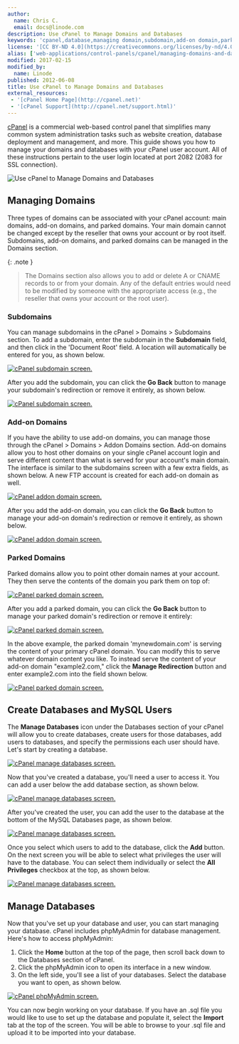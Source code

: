 ```yaml
---
author:
  name: Chris C.
  email: docs@linode.com
description: Use cPanel to Manage Domains and Databases
keywords: 'cpanel,database,managing domain,subdomain,add-on domain,parked domain,phpmyadmin,mysql,create database,manage database'
license: '[CC BY-ND 4.0](https://creativecommons.org/licenses/by-nd/4.0)'
alias: ['web-applications/control-panels/cpanel/managing-domains-and-databases/','websites/cms/managing-domains-and-databases/']
modified: 2017-02-15
modified_by:
  name: Linode
published: 2012-06-08
title: Use cPanel to Manage Domains and Databases
external_resources:
 - '[cPanel Home Page](http://cpanel.net)'
 - '[cPanel Support](http://cpanel.net/support.html)'
---
```


[cPanel](http://cpanel.net) is a commercial web-based control panel that simplifies many common system administration tasks such as website creation, database deployment and management, and more. This guide shows you how to manage your domains and databases with your cPanel user account. All of these instructions pertain to the user login located at port 2082 (2083 for SSL connection).

![Use cPanel to Manage Domains and Databases](/docs/assets/use-cpanel-to-manage-domains-and-databases.png "Use cPanel to Manage Domains and Databases")

## Managing Domains

Three types of domains can be associated with your cPanel account: main domains, add-on domains, and parked domains. Your main domain cannot be changed except by the reseller that owns your account or by root itself. Subdomains, add-on domains, and parked domains can be managed in the Domains section.

 {: .note }
>
> The Domains section also allows you to add or delete A or CNAME records to or from your domain. Any of the default entries would need to be modified by someone with the appropriate access (e.g., the reseller that owns your account or the root user).

### Subdomains

You can manage subdomains in the cPanel \> Domains \> Subdomains section. To add a subdomain, enter the subdomain in the **Subdomain** field, and then click in the 'Document Root' field. A location will automatically be entered for you, as shown below.

[![cPanel subdomain screen.](/docs/assets/874-SubAdd.png)](/docs/assets/874-SubAdd.png)

After you add the subdomain, you can click the **Go Back** button to manage your subdomain's redirection or remove it entirely, as shown below.

[![cPanel subdomain screen.](/docs/assets/875-SubMod.png)](/docs/assets/875-SubMod.png)

### Add-on Domains

If you have the ability to use add-on domains, you can manage those through the cPanel \> Domains \> Addon Domains section. Add-on domains allow you to host other domains on your single cPanel account login and serve different content than what is served for your account's main domain. The interface is similar to the subdomains screen with a few extra fields, as shown below. A new FTP account is created for each add-on domain as well.

[![cPanel addon domain screen.](/docs/assets/876-AddAdd.png)](/docs/assets/876-AddAdd.png)

After you add the add-on domain, you can click the **Go Back** button to manage your add-on domain's redirection or remove it entirely, as shown below.

[![cPanel addon domain screen.](/docs/assets/877-AddMod.png)](/docs/assets/877-AddMod.png)

### Parked Domains

Parked domains allow you to point other domain names at your account. They then serve the contents of the domain you park them on top of:

[![cPanel parked domain screen.](/docs/assets/878-AddParked.png)](/docs/assets/878-AddParked.png)

After you add a parked domain, you can click the **Go Back** button to manage your parked domain's redirection or remove it entirely:

[![cPanel parked domain screen.](/docs/assets/879-ParkMod.png)](/docs/assets/879-ParkMod.png)

In the above example, the parked domain 'mynewdomain.com' is serving the content of your primary cPanel domain. You can modify this to serve whatever domain content you like. To instead serve the content of your add-on domain "example2.com," click the **Manage Redirection** button and enter example2.com into the field shown below.

[![cPanel parked domain screen.](/docs/assets/880-ParkOther.png)](/docs/assets/880-ParkOther.png)

## Create Databases and MySQL Users

The **Manage Databases** icon under the Databases section of your cPanel will allow you to create databases, create users for those databases, add users to databases, and specify the permissions each user should have. Let's start by creating a database.

[![cPanel manage databases screen.](/docs/assets/883-AddDB.png)](/docs/assets/883-AddDB.png)

Now that you've created a database, you'll need a user to access it. You can add a user below the add database section, as shown below.

[![cPanel manage databases screen.](/docs/assets/882-AddUser.png)](/docs/assets/882-AddUser.png)

After you've created the user, you can add the user to the database at the bottom of the MySQL Databases page, as shown below.

[![cPanel manage databases screen.](/docs/assets/884-User2DB.png)](/docs/assets/884-User2DB.png)

Once you select which users to add to the database, click the **Add** button. On the next screen you will be able to select what privileges the user will have to the database. You can select them individually or select the **All Privileges** checkbox at the top, as shown below.

[![cPanel manage databases screen.](/docs/assets/881-DBPrivs.png)](/docs/assets/881-DBPrivs.png)

## Manage Databases

Now that you've set up your database and user, you can start managing your database. cPanel includes phpMyAdmin for database management. Here's how to access phpMyAdmin:

1.  Click the **Home** button at the top of the page, then scroll back down to the Databases section of cPanel.
2.  Click the phpMyAdmin icon to open its interface in a new window.
3.  On the left side, you'll see a list of your databases. Select the database you want to open, as shown below.

[![cPanel phpMyAdmin screen.](/docs/assets/885-phpmaside.png)](/docs/assets/885-phpmaside.png)

You can now begin working on your database. If you have an .sql file you would like to use to set up the database and populate it, select the **Import** tab at the top of the screen. You will be able to browse to your .sql file and upload it to be imported into your database.
